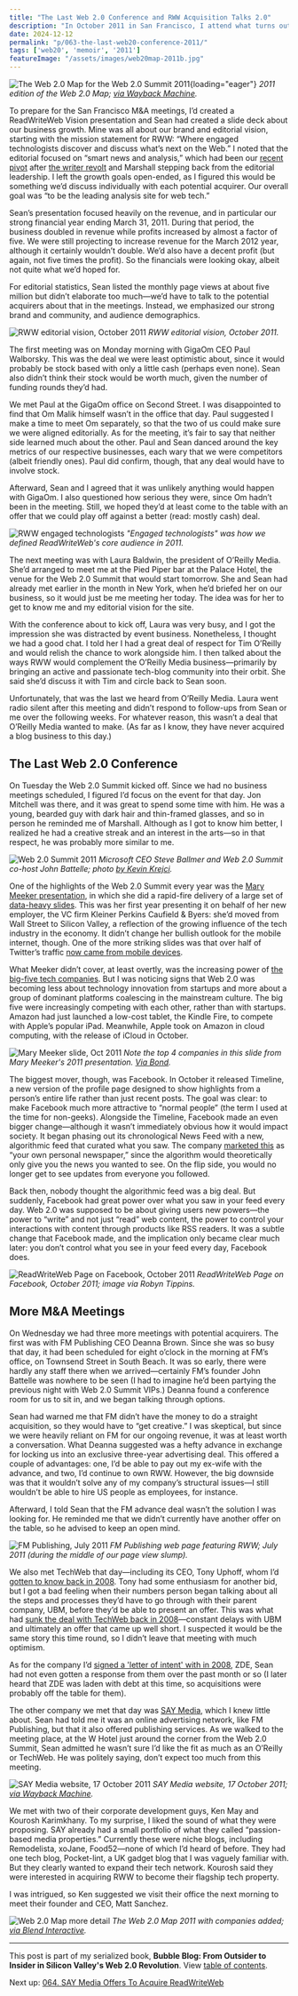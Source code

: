 ```yaml
---
title: "The Last Web 2.0 Conference and RWW Acquisition Talks 2.0"
description: "In October 2011 in San Francisco, I attend what turns out to be the final Web 2.0 Summit. During the event, my COO Sean and I meet with 5 potential acquirers for ReadWriteWeb."
date: 2024-12-12
permalink: "p/063-the-last-web20-conference-2011/"
tags: ['web20', 'memoir', '2011']
featureImage: "/assets/images/web20map-2011b.jpg"
---
```


![The Web 2.0 Map for the Web 2.0 Summit 2011](/assets/images/web20map-2011b.jpg){loading="eager"}
*2011 edition of the Web 2.0 Map; [via Wayback Machine](https://web.archive.org/web/20111016062109/http://map.web2summit.com/).*

To prepare for the San Francisco M&A meetings, I’d created a ReadWriteWeb Vision presentation and Sean had created a slide deck about our business growth. Mine was all about our brand and editorial vision, starting with the mission statement for RWW: “Where engaged technologists discover and discuss what’s next on the Web.” I noted that the editorial focused on “smart news and analysis,” which had been our [recent pivot](/p/059-editorial-pivot/) after [the writer revolt](/p/061-blog-business-pressure/) and Marshall stepping back from the editorial leadership. I left the growth goals open-ended, as I figured this would be something we’d discuss individually with each potential acquirer. Our overall goal was “to be the leading analysis site for web tech.”

Sean’s presentation focused heavily on the revenue, and in particular our strong financial year ending March 31, 2011. During that period, the business doubled in revenue while profits increased by almost a factor of five. We were still projecting to increase revenue for the March 2012 year, although it certainly wouldn’t double. We’d also have a decent profit (but again, not five times the profit). So the financials were looking okay, albeit not quite what we’d hoped for.

For editorial statistics, Sean listed the monthly page views at about five million but didn’t elaborate too much—we’d have to talk to the potential acquirers about that in the meetings. Instead, we emphasized our strong brand and community, and audience demographics.

![RWW editorial vision, October 2011](/assets/images/rww-editorial-vision-oct2011.jpg)
*RWW editorial vision, October 2011.*

The first meeting was on Monday morning with GigaOm CEO Paul Walborsky. This was the deal we were least optimistic about, since it would probably be stock based with only a little cash (perhaps even none). Sean also didn’t think their stock would be worth much, given the number of funding rounds they’d had.

We met Paul at the GigaOm office on Second Street. I was disappointed to find that Om Malik himself wasn’t in the office that day. Paul suggested I make a time to meet Om separately, so that the two of us could make sure we were aligned editorially. As for the meeting, it’s fair to say that neither side learned much about the other. Paul and Sean danced around the key metrics of our respective businesses, each wary that we were competitors (albeit friendly ones). Paul did confirm, though, that any deal would have to involve stock.

Afterward, Sean and I agreed that it was unlikely anything would happen with GigaOm. I also questioned how serious they were, since Om hadn’t been in the meeting. Still, we hoped they’d at least come to the table with an offer that we could play off against a better (read: mostly cash) deal.

![RWW engaged technologists](/assets/images/rww-engaged-technologists-oct2011.jpg)
*"Engaged technologists" was how we defined ReadWriteWeb's core audience in 2011.*

The next meeting was with Laura Baldwin, the president of O’Reilly Media. She’d arranged to meet me at the Pied Piper bar at the Palace Hotel, the venue for the Web 2.0 Summit that would start tomorrow. She and Sean had already met earlier in the month in New York, when he’d briefed her on our business, so it would just be me meeting her today. The idea was for her to get to know me and my editorial vision for the site.

With the conference about to kick off, Laura was very busy, and I got the impression she was distracted by event business. Nonetheless, I thought we had a good chat. I told her I had a great deal of respect for Tim O’Reilly and would relish the chance to work alongside him. I then talked about the ways RWW would complement the O’Reilly Media business—primarily by bringing an active and passionate tech-blog community into their orbit. She said she’d discuss it with Tim and circle back to Sean soon.

Unfortunately, that was the last we heard from O’Reilly Media. Laura went radio silent after this meeting and didn’t respond to follow-ups from Sean or me over the following weeks. For whatever reason, this wasn’t a deal that O’Reilly Media wanted to make. (As far as I know, they have never acquired a blog business to this day.)

## The Last Web 2.0 Conference

On Tuesday the Web 2.0 Summit kicked off. Since we had no business meetings scheduled, I figured I’d focus on the event for that day. Jon Mitchell was there, and it was great to spend some time with him. He was a young, bearded guy with dark hair and thin-framed glasses, and so in person he reminded me of Marshall. Although as I got to know him better, I realized he had a creative streak and an interest in the arts—so in that respect, he was probably more similar to me.

![Web 2.0 Summit 2011](/assets/images/battelle-ballmer-oct2011.jpg)
*Microsoft CEO Steve Ballmer and Web 2.0 Summit co-host John Battelle; photo [by Kevin Krejci](https://www.flickr.com/photos/kevinkrejci/6260028072/in/album-72157627920706974).*

One of the highlights of the Web 2.0 Summit every year was the [Mary Meeker presentation](/p/036-web20-summit-2008/), in which she did a rapid-fire delivery of a large set of [data-heavy slides](https://www.slideshare.net/chuckbakeris/kpcb-internettrends2011-12817566). This was her first year presenting it on behalf of her new employer, the VC firm Kleiner Perkins Caufield & Byers: she’d moved from Wall Street to Silicon Valley, a reflection of the growing influence of the tech industry in the economy. It didn’t change her bullish outlook for the mobile internet, though. One of the more striking slides was that over half of Twitter’s traffic [now came from mobile devices](https://web.archive.org/web/20111020043307/http://www.readwriteweb.com/archives/mary_meeker_2011_web_20_summit_presentation.php).

What Meeker didn’t cover, at least overtly, was the increasing power of [the big-five tech companies](/p/040-web20-big-tech-control-2009/). But I was noticing signs that Web 2.0 was becoming less about technology innovation from startups and more about a group of dominant platforms coalescing in the mainstream culture. The big five were increasingly competing with each other, rather than with startups. Amazon had just launched a low-cost tablet, the Kindle Fire, to compete with Apple’s popular iPad. Meanwhile, Apple took on Amazon in cloud computing, with the release of iCloud in October.

![Mary Meeker slide, Oct 2011](/assets/images/meeker-slide-oct2011.jpg)
*Note the top 4 companies in this slide from Mary Meeker's 2011 presentation. [Via Bond](https://www.bondcap.com/report/it11/#view/title).*

The biggest mover, though, was Facebook. In October it released Timeline, a new version of the profile page designed to show highlights from a person’s entire life rather than just recent posts. The goal was clear: to make Facebook much more attractive to “normal people” (the term I used at the time for non-geeks). Alongside the Timeline, Facebook made an even bigger change—although it wasn’t immediately obvious how it would impact society. It began phasing out its chronological News Feed with a new, algorithmic feed that curated what you saw. The company [marketed this](https://mashable.com/archive/facebook-news-feed-evolution) as “your own personal newspaper,” since the algorithm would theoretically only give you the news you wanted to see. On the flip side, you would no longer get to see updates from everyone you followed.

Back then, nobody thought the algorithmic feed was a big deal. But suddenly, Facebook had great power over what you saw in your feed every day. Web 2.0 was supposed to be about giving users new powers—the power to “write” and not just “read” web content, the power to control your interactions with content through products like RSS readers. It was a subtle change that Facebook made, and the implication only became clear much later: you don’t control what you see in your feed every day, Facebook does.

![ReadWriteWeb Page on Facebook, October 2011](/assets/images/rww-facebook-page_2011-10-25.jpg)
*ReadWriteWeb Page on Facebook, October 2011; image via Robyn Tippins.*

## More M&A Meetings

On Wednesday we had three more meetings with potential acquirers. The first was with FM Publishing CEO Deanna Brown. Since she was so busy that day, it had been scheduled for eight o’clock in the morning at FM’s office, on Townsend Street in South Beach. It was so early, there were hardly any staff there when we arrived—certainly FM’s founder John Battelle was nowhere to be seen (I had to imagine he’d been partying the previous night with Web 2.0 Summit VIPs.) Deanna found a conference room for us to sit in, and we began talking through options.

Sean had warned me that FM didn’t have the money to do a straight acquisition, so they would have to “get creative.” I was skeptical, but since we were heavily reliant on FM for our ongoing revenue, it was at least worth a conversation. What Deanna suggested was a hefty advance in exchange for locking us into an exclusive three-year advertising deal. This offered a couple of advantages: one, I’d be able to pay out my ex-wife with the advance, and two, I’d continue to own RWW. However, the big downside was that it wouldn’t solve any of my company’s structural issues—I still wouldn’t be able to hire US people as employees, for instance.

Afterward, I told Sean that the FM advance deal wasn’t the solution I was looking for. He reminded me that we didn’t currently have another offer on the table, so he advised to keep an open mind.

![FM Publishing, July 2011](/assets/images/fmpub-july2011.jpg)
*FM Publishing web page featuring RWW; July 2011 (during the middle of our page view slump).*

We also met TechWeb that day—including its CEO, Tony Uphoff, whom I’d [gotten to know back in 2008](/p/028-web2-expo-2008/). Tony had some enthusiasm for another bid, but I got a bad feeling when their numbers person began talking about all the steps and processes they’d have to go through with their parent company, UBM, before they’d be able to present an offer. This was what had [sunk the deal with TechWeb back in 2008](/p/030-rww-acquisition-deal-2008/)—constant delays with UBM and ultimately an offer that came up well short. I suspected it would be the same story this time round, so I didn’t leave that meeting with much optimism.

As for the company I’d [signed a 'letter of intent' with in 2008](/p/031-zde-due-diligence-begins/), ZDE, Sean had not even gotten a response from them over the past month or so (I later heard that ZDE was laden with debt at this time, so acquisitions were probably off the table for them).

The other company we met that day was [SAY Media](https://web.archive.org/web/20111017184916/http://www.saymedia.com/), which I knew little about. Sean had told me it was an online advertising network, like FM Publishing, but that it also offered publishing services. As we walked to the meeting place, at the W Hotel just around the corner from the Web 2.0 Summit, Sean admitted he wasn’t sure I’d like the fit as much as an O’Reilly or TechWeb. He was politely saying, don’t expect too much from this meeting.

![SAY Media website, 17 October 2011](/assets/images/saymedia-17oct2011b.jpg)
*SAY Media website, 17 October 2011; [via Wayback Machine](https://web.archive.org/web/20111017184916/http://www.saymedia.com/).*

We met with two of their corporate development guys, Ken May and Kourosh Karimkhany. To my surprise, I liked the sound of what they were proposing. SAY already had a small portfolio of what they called “passion-based media properties.” Currently these were niche blogs, including Remodelista, xoJane, Food52—none of which I’d heard of before. They had one tech blog, Pocket-lint, a UK gadget blog that I was vaguely familiar with. But they clearly wanted to expand their tech network. Kourosh said they were interested in acquiring RWW to become their flagship tech property.

I was intrigued, so Ken suggested we visit their office the next morning to meet their founder and CEO, Matt Sanchez. 

![Web 2.0 Map more detail](/assets/images/color-web20summit-detail.jpg)
*The Web 2.0 Map 2011 with companies added; [via Blend Interactive](https://www.blendinteractive.com/work/web-2.0-summit-interactive-map/).*

* * *

This post is part of my serialized book, **Bubble Blog: From Outsider to Insider in Silicon Valley's Web 2.0 Revolution**. View [table of contents](/p/roadmap-bubbleblog/).

Next up: [064. SAY Media Offers To Acquire ReadWriteWeb](/p/064-saymedia-offer-for-readwriteweb/)